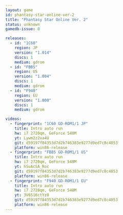 ```yaml
---
layout: game
id: phantasy-star-online-ver-2
title: "Phantasy Star Online Ver. 2"
status: unknown
gamedb-issue: 0

releases:
  - id: "1C60"
    region: JP
    version: "1.014"
    discs: 1
    medium: gdrom
  - id: "FBB5"
    region: US
    version: "1.004"
    discs: 1
    medium: gdrom
  - id: "F940"
    region: EU
    version: "1.000"
    discs: 1
    medium: gdrom

videos:
  - fingerprint: "1C60 GD-ROM1/1 JP"
    title: Intro auto run
    hw: i7 2720qm, GeForce 540M
    yt: Lywm2z2va4U
    git: d59197f84353d7d2b746383e9277d9ed7c8c4053
    platform: win86-release
  - fingerprint: "FBB5 GD-ROM1/1 US"
    title: Intro auto run
    hw: i7 2720qm, GeForce 540M
    yt: hSuAcSA_Roc
    git: d59197f84353d7d2b746383e9277d9ed7c8c4053
    platform: win86-release
  - fingerprint: "F940 GD-ROM1/1 EU"
    title: Intro auto run
    hw: i7 2720qm, GeForce 540M
    yt: 3V6S16ctYz0
    git: d59197f84353d7d2b746383e9277d9ed7c8c4053
    platform: win86-release
---
```

